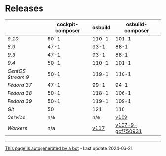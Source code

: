 # Releases
|       | cockpit-composer    | osbuild    | osbuild-composer    |
|-------|---------------------|------------|---------------------|
*8.10* | 50-1 | 110-1 | 101-1
*8.9* | 47-1 | 93-1 | 88-1
*9.3* | 47-1 | 93-1 | 88-1
*9.4* | 50-1 | 110-1 | 101-1
*CentOS Stream 9* | 50-1 | 119-1 | 110-1
*Fedora 37* | 47-1 | 99-1 | 94-1
*Fedora 38* | 50-1 | 118-1 | 106-1
*Fedora 39* | 50-1 | 119-1 | 109-1
*Git* | 50 | 121 | 110
*Service* | n/a | n/a | [v109](https://github.com/osbuild/osbuild-composer/compare/v109...main)
*Workers* | n/a | [v117](https://github.com/osbuild/osbuild/compare/v117...main) | [v107-9-gcf750931](https://github.com/osbuild/osbuild-composer/compare/v107-9-gcf750931...main)

---

[This page is autogenerated by a bot](https://gitlab.cee.redhat.com/osbuild/guides-bot/-/blob/main/release_overview.py) - Last update 2024-06-21